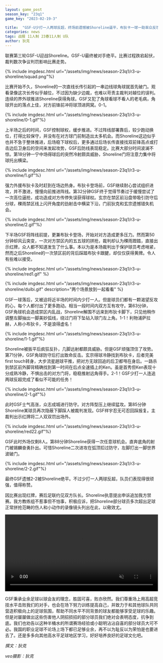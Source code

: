 ```yaml
---
layout: game_post
season_key: "23q1"
game_key: "2023-02-19-3"

title:  "GSF-U少打一人两球反超，终场前遗憾被Shoreline逼平，布狄卡一球一助率众反攻，裁判判罚尺度成迷"
categories: news
tags: 战报 11人制 23春11人制 U队
author: 狄克
---
```


联赛第三轮GSF-U迎战Shoreline。GSF-U最终被对手绝平。比赛过程跌宕起伏，裁判数次争议判罚影响比赛走势。

{% include imgdesc.html url="/assets/img/news/season-23q1/r3-u-shoreline/squad.png"%}

比赛开始不久，Shoreline的一次直线长传引起的一串边线球角球就首先破门。观看录像这次长传似乎越位，不过因为缺少边裁，也难以苛责主裁判对越位的误判。连续的界外球推进Shoreline获得角球。GSF又犯了角球看球不看人的老毛病，角球开出的落点上佳，对方前锋前冲将球顶进网窝。0-1。

{% include imgdesc.html url="/assets/img/news/season-23q1/r3-u-shoreline/0-1.gif"%}

上半场之后的时间，GSF控制球权，缓步推进。不过阵线部署靠后，较少跑动换位，打得比较保守，并没有在对方球门前制造出太多机会。而Shoreline这边似乎也并不急于整体推进，后场稳下球权后，更多通过后场长传直接找双前锋高点或打击边后卫身后的空间来发起攻势，GSF后防线表现稳定。比赛大部分时间波澜不惊。第18分钟一宁中场得球后的突然冷射颇具威胁，Shoreline门将注意力集中将球托出横梁。

{% include imgdesc.html url="/assets/img/news/season-23q1/r3-u-shoreline/1.gif"%}

强力外援布狄卡及时赶到在场边热身。布狄卡登场前，GSF继续耐心尝试组织进攻，并不激进，慢慢向前推进阵线。第32分钟GSF终于觉得节奏过于缓慢尝试了一次高位逼抢，成功造成对方传停失误获得球权。玄宗在禁区前沿盘带吸引防守后分球，稞雨禁区线上闪开角度的劲射击中横梁下沿，门前狄克和玄宗遗憾错失机会。

{% include imgdesc.html url="/assets/img/news/season-23q1/r3-u-shoreline/2.gif"%}

下半场GSF将阵线前提，更兼布狄卡登场，开始对对方造成更多压力。然而第50分钟却风云突变，一次对方禁区内的五五球的拼抢，裁判却认为稞雨蹬踏，直接出示红牌，众人都不知道发生了什么事。本以为是本场裁判出于保护球员考虑哨紧，然而之后Shoreline的一次禁区前的背后踩踏布狄卡跟腱，却仅仅获得黄牌。令人有些难以接受。

{% include imgdesc.html url="/assets/img/news/season-23q1/r3-u-shoreline/red1.gif" %}

{% include imgdesc.html url="/assets/img/news/season-23q1/r3-u-shoreline/duibi.gif" description="两个场景放到一起看看" %}

GSF一球落后，又被迫将近半场的时间内少打一人。但是球员们都有一颗渴望反攻的心，每个人都付出了更多跑动。相当一段时间内双方互有攻守。第63分钟，GSF角球机会造成禁区内乱战，Shoreline解围不远来到布狄卡脚下，只见他稍作调整左脚抽出一脚美妙弧线，绕过门将下坠钻入球门左上角。1-1！利物浦萨拉赫，人称小布狄卡，不是浪得虚名！

{% include imgdesc.html url="/assets/img/news/season-23q1/r3-u-shoreline/1-1.gif"%}

Shoreline被扳平后疯狂反扑，几脚远射都颇具威胁。但是GSF顽强顶住了攻势。第71分钟，GSF角球防守后打出致命反击。玄宗得球冷静找到布狄卡，后者完美first touch转身，大步流星趟球平推，把对方无球回追的后卫都甩在身后。一路杀到禁区前外脚背精确找到第一时间在后点全速插上的Ken。虽是首秀但Ken表现十分成熟冷静，不惧出击的对方门将，稳稳推射远角得手。2-1！GSF少打一人连追两球反超完成了看似不可能的任务！

{% include imgdesc.html url="/assets/img/news/season-23q1/r3-u-shoreline/2-1.gif"%}

此时GSF士气高涨，众志成城进行防守。对方阵型压上继续猛攻。第85分钟Shoreline某球员再次隐蔽下脚踩人被裁判发现。GSF祥宇忍无可忍回踩报复。主裁判出示红牌将二人双双罚出场外。

{% include imgdesc.html url="/assets/img/news/season-23q1/r3-u-shoreline/red22.gif"%}

GSF此时外场仅剩8人。第88分钟Shoreline获得一次任意球机会。直奔底角的射门被锡麟奋勇扑出。可惜Shoreline二次进攻在弧顶扣过防守，左脚打出一脚世界波破门。

{% include imgdesc.html url="/assets/img/news/season-23q1/r3-u-shoreline/2-2.gif"%}

最终GSF遗憾2-2被Shoreline绝平。不过少打一人两球反超，队员们表现得很顽强，值得称赞。

因比赛出现红牌，赛后足联约见双方队长。Shoreline执意提出申诉追加我方禁赛。我方教练组不惹事但不怕事，积极应诉，把Shoreline部分球员多次超出足球正常拼抢范畴的伤人和小动作的录像镜头列出在此，以儆效尤。

<video controls muted style="width: 100%; text-align: center;">
  <source src="/assets/img/news/season-23q1/r3-u-shoreline/clip.mp4" type="video/mp4">
</video>

GSF秉承业余足球以球会友的理念，胜固可喜，败亦欣然。我们尊重场上用高超竞技水平击败我们的对手，也会在场下努力训练提高自己，并致力于和其他球队共同营造积极向上的足球氛围，帮助不同水平不同背景的球友都能够享受足球的乐趣。但是对屡屡做出这些伤害他人阴招损招的部分球员我们绝对会表明态度，抗争到底。我们也劝告以这种半桶水的所谓赛场经验或小聪明沾沾自喜的部分球员大可不必。我国的职业足球不论场上场下都已足够业余，再不以为耻反以为荣怕是也要进去了。还是多多向其他高水平足球地区学习，好好培养良好的足球文化吧。

*撰文：狄克*

*veo摄影：狄克*
